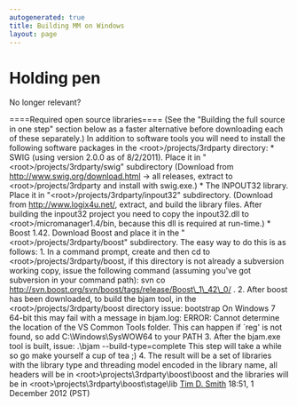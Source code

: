 ```yaml
---
autogenerated: true
title: Building MM on Windows
layout: page
---
```


# Holding pen

No longer relevant?

====Required open source libraries==== (See the "Building the full
source in one step" section below as a faster alternative before
downloading each of these separately.) In addition to software tools you
will need to install the following software packages in the
&lt;root&gt;/projects/3rdparty directory: \* SWIG (using version 2.0.0
as of 8/2/2011). Place it in "&lt;root&gt;/projects/3rdparty/swig"
subdirectory (Download from http://www.swig.org/download.html -&gt; all
releases, extract to &lt;root&gt;/projects/3rdparty and install with
swig.exe.) \* The INPOUT32 library. Place it in
"&lt;root&gt;/projects/3rdparty/inpout32" subdirectory. (Download from
http://www.logix4u.net/, extract, and build the library files. After
building the inpout32 project you need to copy the inpout32.dll to
&lt;root&gt;/micromanager1.4/bin, because this dll is required at
run-time.) \* Boost 1.42. Download Boost and place it in the
"&lt;root&gt;/projects/3rdparty/boost" subdirectory. The easy way to do
this is as follows: 1. In a command prompt, create and then cd to
&lt;root&gt;/projects/3rdparty/boost, if this directory is not already a
subversion working copy, issue the following command (assuming you've
got subversion in your command path): svn co
http://svn.boost.org/svn/boost/tags/release/Boost\_1\_42\_0/ . 2. After
boost has been downloaded, to build the bjam tool, in the
&lt;root&gt;/projects/3rdparty/boost directory issue: bootstrap On
Windows 7 64-bit this may fail with a message in bjam.log: ERROR: Cannot
determine the location of the VS Common Tools folder. This can happen if
\`reg' is not found, so add C:\\Windows\\SysWOW64 to your PATH 3. After
the bjam.exe tool is built, issue: .\\bjam --build-type=complete This
step will take a while so go make yourself a cup of tea ;) 4. The result
will be a set of libraries with the library type and threading model
encoded in the library name, all headers will be in
&lt;root&gt;\\projects\\3rdparty\\boost\\boost and the libraries will be
in &lt;root&gt;\\projects\\3rdparty\\boost\\stage\\lib [Tim D.
Smith](User:Tim_D._Smith "wikilink") 18:51, 1 December 2012 (PST)
